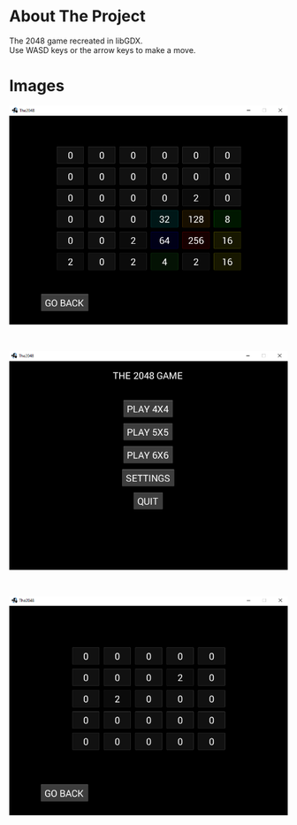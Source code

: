 # About The Project
The 2048 game recreated in libGDX. <br>
Use WASD keys or the arrow keys to make a move. <br>


# Images

![image was not loaded](./git_resources/img3.png)

<br>

![image was not loaded](./git_resources/img1.png)

<br>

![image was not loaded](./git_resources/img2.png)
